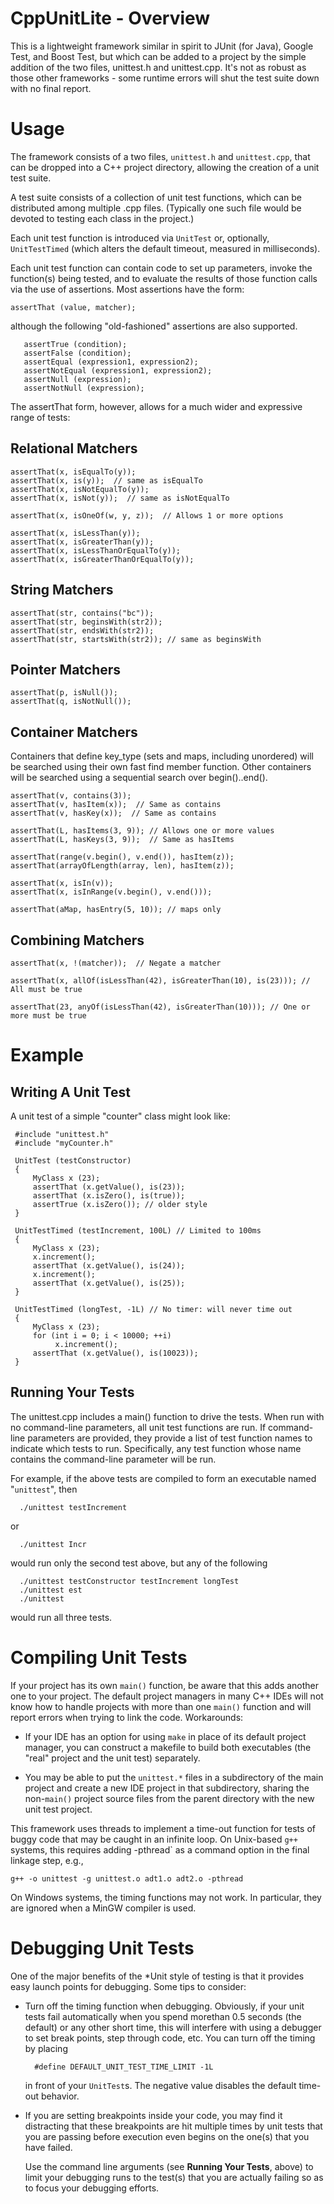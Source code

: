 # CppUnitLite - Overview

 This is a lightweight framework similar in spirit to JUnit (for Java),
 Google Test, and Boost Test, but which can be added to a project by the
 simple addition of the two files, unittest.h and unittest.cpp.  It's not as
 robust as those other frameworks - some runtime errors will shut the
 test suite down with no final report.
 
# Usage
 
 The framework consists of a two files, `unittest.h` and `unittest.cpp`,
 that can be dropped into a C++ project directory, allowing the creation of
 a unit test suite.
 
 A test suite consists of a collection of unit test functions, which can
 be distributed among multiple .cpp files. (Typically one such file
 would be devoted to testing each class in the project.)
 
 Each unit test function is introduced via `UnitTest` or, optionally,
 `UnitTestTimed` (which alters the default timeout, measured in milliseconds).
 
 Each unit test function can contain code to set up parameters, invoke
 the function(s) being tested, and to evaluate the results of those
 function calls via the use of assertions. Most assertions have the form:
 
    assertThat (value, matcher);
 
 although the following "old-fashioned" assertions are also supported.
 
       assertTrue (condition);
       assertFalse (condition);
       assertEqual (expression1, expression2);
       assertNotEqual (expression1, expression2);
       assertNull (expression);
       assertNotNull (expression);

The assertThat form, however, allows for a much wider and expressive range of
tests:

## Relational Matchers

    assertThat(x, isEqualTo(y));
    assertThat(x, is(y));  // same as isEqualTo
    assertThat(x, isNotEqualTo(y));
    assertThat(x, isNot(y));  // same as isNotEqualTo

    assertThat(x, isOneOf(w, y, z));  // Allows 1 or more options
    
    assertThat(x, isLessThan(y));
    assertThat(x, isGreaterThan(y));
    assertThat(x, isLessThanOrEqualTo(y));
    assertThat(x, isGreaterThanOrEqualTo(y));

## String Matchers

    assertThat(str, contains("bc"));
    assertThat(str, beginsWith(str2));
    assertThat(str, endsWith(str2));
    assertThat(str, startsWith(str2)); // same as beginsWith

## Pointer Matchers

    assertThat(p, isNull());
    assertThat(q, isNotNull());

## Container Matchers

Containers that define key_type (sets and maps, including unordered)
will be searched using their own fast find member function.  Other
containers will be searched using a sequential search over begin()..end().

    assertThat(v, contains(3));
    assertThat(v, hasItem(x));  // Same as contains
    assertThat(v, hasKey(x));  // Same as contains

    assertThat(L, hasItems(3, 9)); // Allows one or more values
    assertThat(L, hasKeys(3, 9));  // Same as hasItems

    assertThat(range(v.begin(), v.end()), hasItem(z));
    assertThat(arrayOfLength(array, len), hasItem(z));

    assertThat(x, isIn(v));
    assertThat(x, isInRange(v.begin(), v.end()));

    assertThat(aMap, hasEntry(5, 10)); // maps only


## Combining Matchers

    assertThat(x, !(matcher));  // Negate a matcher

    assertThat(x, allOf(isLessThan(42), isGreaterThan(10), is(23))); // All must be true

    assertThat(23, anyOf(isLessThan(42), isGreaterThan(10))); // One or more must be true

# Example

## Writing A Unit Test

A unit test of a simple "counter" class might look like:

     #include "unittest.h"
     #include "myCounter.h"

     UnitTest (testConstructor)
     {
         MyClass x (23);
         assertThat (x.getValue(), is(23));
         assertThat (x.isZero(), is(true));
         assertTrue (x.isZero()); // older style
     }
 
     UnitTestTimed (testIncrement, 100L) // Limited to 100ms
     {
         MyClass x (23);
         x.increment();
         assertThat (x.getValue(), is(24));
         x.increment();
         assertThat (x.getValue(), is(25));
     }
 
     UnitTestTimed (longTest, -1L) // No timer: will never time out
     {
         MyClass x (23);
	     for (int i = 0; i < 10000; ++i)
              x.increment();
         assertThat (x.getValue(), is(10023));
     }

## Running Your Tests

The unittest.cpp includes a main() function to drive the tests.  When
 run with no command-line parameters, all unit test functions are run.
 If command-line parameters are provided, they provide a list of test
 function names to indicate which tests to run.  Specifically,
 any test function whose name contains the command-line parameter
 will be run.
 
 For example, if the above tests are compiled to form an executable
 named "`unittest`", then

      ./unittest testIncrement
      
or

      ./unittest Incr


would run only the second test above, but any of the following

      ./unittest testConstructor testIncrement longTest
      ./unittest est
      ./unittest
 
would run all three tests.


# Compiling Unit Tests

If your project has its own `main()` function, be aware that this
adds another one to your project. The default project managers in
many C++ IDEs will not know how to handle projects with more than
one `main()` function and will report errors when trying to link
the code.   Workarounds:

* If your IDE has an option for using `make` in place of its
  default project manager, you can construct a makefile to
  build both executables (the "real" project and the unit test)
  separately.

* You may be able to put the `unittest.*` files in a subdirectory
  of the main project and create a new IDE project in that subdirectory,
  sharing the non-`main()` project source files from the parent directory
  with the new unit test project.

This framework uses threads to implement a time-out function for tests
of buggy code that may be caught in an infinite loop. On Unix-based
`g++` systems, this requires adding -pthread` as a command option in the
final linkage step, e.g.,

    g++ -o unittest -g unittest.o adt1.o adt2.o -pthread
    
On Windows systems, the timing functions may not work. In particular, they are
ignored when a MinGW compiler is used.

# Debugging Unit Tests

One of the major benefits of the *Unit style of testing is that it provides
easy launch points for debugging.  Some tips to consider:

* Turn off the timing function when debugging. Obviously, if your unit
   tests fail automatically when you spend morethan 0.5 seconds (the default) 
   or any other short time, this will interfere with using a debugger to set
   break points, step through code, etc.   You can turn off the timing by
   placing
   
        #define DEFAULT_UNIT_TEST_TIME_LIMIT -1L 

    in front of your `UnitTest`s.  The negative value disables the default
    time-out behavior.  
   
* If you are setting breakpoints
  inside your code, you may find it distracting that these
  breakpoints are hit multiple times by unit tests that you are passing before
  execution even begins on the one(s) that you have failed.
  
    Use the command line arguments (see **Running Your Tests**, above) to
    limit your debugging runs to the test(s) that you are actually failing
    so as to focus your debugging efforts.
  
  
  
